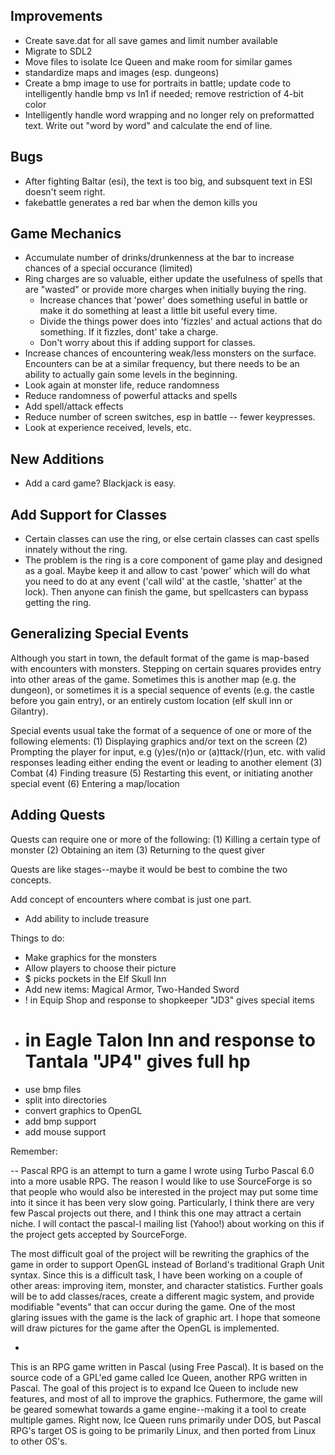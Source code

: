 Improvements
------------
* Create save.dat for all save games and limit number available
* Migrate to SDL2
* Move files to isolate Ice Queen and make room for similar games
* standardize maps and images (esp. dungeons)
* Create a bmp image to use for portraits in battle; update code to intelligently handle bmp vs ln1 if needed; remove restriction of 4-bit color
* Intelligently handle word wrapping and no longer rely on preformatted text.  Write out "word by word" and calculate the end of line.

Bugs
----
* After fighting Baltar (esi), the text is too big, and subsquent text in ESI doesn't seem right.
* fakebattle generates a red bar when the demon kills you

Game Mechanics
--------------
* Accumulate number of drinks/drunkenness at the bar to increase chances of a special occurance (limited)
* Ring charges are so valuable, either update the usefulness of spells that are "wasted" or provide more charges when initially buying the ring.
	* Increase chances that 'power' does something useful in battle or make it do something at least a little bit useful every time.
	* Divide the things power does into 'fizzles' and actual actions that do something.  If it fizzles, dont' take a charge.
	* Don't worry about this if adding support for classes.
* Increase chances of encountering weak/less monsters on the surface.  Encounters can be at a similar frequency, but there needs to be an ability to actually gain some levels in the beginning.
* Look again at monster life, reduce randomness
* Reduce randomness of powerful attacks and spells
* Add spell/attack effects
* Reduce number of screen switches, esp in battle -- fewer keypresses.
* Look at experience received, levels, etc.

New Additions
---------
* Add a card game?  Blackjack is easy.


Add Support for Classes
-----------------------
* Certain classes can use the ring, or else certain classes can cast spells innately without the ring.
* The problem is the ring is a core component of game play and designed as a goal.  Maybe keep it and allow to cast 'power' which will do what you need to do at any event ('call wild' at the castle, 'shatter' at the lock).  Then anyone can finish the game, but spellcasters can bypass getting the ring.

Generalizing Special Events
---------------------------
Although you start in town, the default format of the game is map-based with encounters with monsters.  Stepping on certain squares provides entry into other areas of the game.  Sometimes this is another map (e.g. the dungeon), or sometimes it is a special sequence of events (e.g. the castle before you gain entry), or an entirely custom location (elf skull inn or Gilantry).

Special events usual take the format of a sequence of one or more of the following elements:
(1) Displaying graphics and/or text on the screen
(2) Prompting the player for input, e.g (y)es/(n)o or (a)ttack/(r)un, etc. with valid responses leading either ending the event or leading to another element
(3) Combat
(4) Finding treasure
(5) Restarting this event, or initiating another special event
(6) Entering a map/location

Adding Quests
-------------
Quests can require one or more of the following:
(1) Killing a certain type of monster
(2) Obtaining an item
(3) Returning to the quest giver

Quests are like stages--maybe it would be best to combine the two concepts.

Add concept of encounters where combat is just one part.
* Add ability to include treasure


Things to do:

* Make graphics for the monsters
* Allow players to choose their picture
* $ picks pockets in the Elf Skull Inn
* Add new items: Magical Armor, Two-Handed Sword
* ! in Equip Shop and response to shopkeeper "JD3" gives special items
* # in Eagle Talon Inn and response to Tantala "JP4" gives full hp
* use bmp files
* split into directories
* convert graphics to OpenGL
* add bmp support
* add mouse support

Remember:

--
Pascal RPG is an attempt to turn a game I wrote using Turbo Pascal 6.0 into a more usable RPG.  The reason I would like to use SourceForge is so that people who would also be interested in the project may put some time into it since it has been very slow going.  Particularly, I think there are very few Pascal projects out there, and I think this one may attract a certain niche.  I will contact the pascal-l mailing list (Yahoo!) about working on this if the project gets accepted by SourceForge.

The most difficult goal of the project will be rewriting the graphics of the game in order to support OpenGL instead of Borland's traditional Graph Unit syntax.  Since this is a difficult task, I have been working on a couple of other areas:  improving item, monster, and character statistics.  Further goals will be to add classes/races, create a different magic system, and provide modifiable "events" that can occur during the game.  One of the most glaring issues with the game is the lack of graphic art.  I hope that someone will draw pictures for the game after the OpenGL is implemented.

-

This is an RPG game written in Pascal (using Free Pascal).  It is based on the source code of a GPL'ed game called Ice Queen, another RPG written in Pascal.  The goal of this project is to expand Ice Queen to include new features, and most of all to improve the graphics.  Futhermore, the game will be geared somewhat towards a game engine--making it a tool to create multiple games.  Right now, Ice Queen runs primarily under DOS, but Pascal RPG's target OS is going to be primarily Linux, and then ported from Linux to other OS's.
